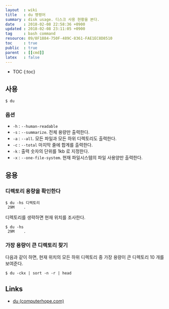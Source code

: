 ```yaml
---
layout  : wiki
title   : du 명령어
summary : disk usage. 디스크 사용 현황을 본다.
date    : 2018-02-08 22:58:36 +0900
updated : 2018-02-08 23:11:05 +0900
tag     : bash command
resource: 09/8F1884-750F-489C-8361-FAE1EC8D8510
toc     : true
public  : true
parent  : [[cmd]]
latex   : false
---
```

* TOC
{:toc}

## 사용

```
$ du
```

### 옵션

* `-h` : `--human-readable`
* `-s` : `--summarize`. 전체 용량만 출력한다.
* `-a` : `--all`. 모든 파일과 모든 하위 디렉토리도 출력한다.
* `-c` : `--total` 마지막 줄에 합계를 출력한다.
* `-k` : 출력 숫자의 단위를 1kb 로 지정한다.
* `-x` : `--one-file-system`. 현재 파일시스템의 파일 사용양만 출력한다.

## 응용

### 디렉토리 용량을 확인한다

```
$ du -hs 디렉토리
 29M	.
```

디렉토리를 생략하면 현재 위치를 조사한다.

```
$ du -hs
 29M	.
```

### 가장 용량이 큰 디렉토리 찾기

다음과 같이 하면, 현재 위치의 모든 하위 디렉토리 중 가장 용량이 큰 디렉토리 10 개를 보여준다.

```
$ du -ckx | sort -n -r | head
```

## Links

* [du (computerhope.com)](https://www.computerhope.com/unix/udu.htm)

